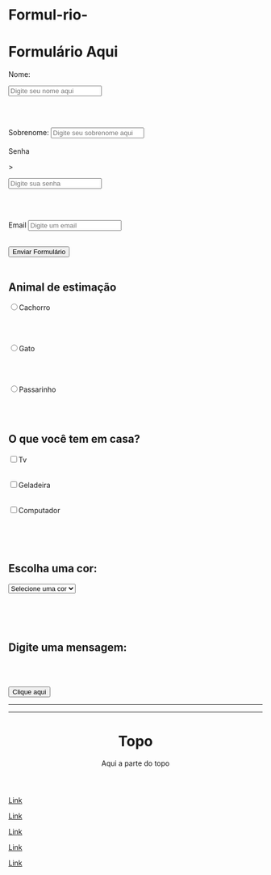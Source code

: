 # Formul-rio-
<!Doctype html>
<html Lang="pt-br">

<head>
  <meta charset="UTF-8">
  <meta http-equiv="X-UA-Compatible" content="IE=edge">
  <meta name="viewport" content= " width= device-width, initial-sacale= 1.0">
  <meta name="descripition" content= "Esse é meu primeiro formulário.">
  <meta name="keywirds" content="programacao, html, css, javascript">

</head>

<body>
<h1>Formulário Aqui</h1>

<form/>

<!--Legenda para Nome-->
<label>Nome:</label>

<!--Campo input do Type Text-->
<label for="campo_nome">
<input type="text" placeholder="Digite seu nome aqui"/><required>

<br><br>

<label for="campo_sobrenome">Sobrenome:</label>
<input id="campo_sobrenome" type="text" placeholder= "Digite seu sobrenome aqui"/><required>
<br><br>
<label for="campo_senha"/> Senha</label>

<!--Campo input do type password-->>
<input id="campo_senha" type="password" placeholder="Digite sua senha"/><required>

<br><br>

<!--Legenda para Email -->
<label for="campo_email"> Email</label>
<input id="campo_email" type="email" placeholder="Digite um email"/><required>
<br><br>

<!--Campo input do type Submit-->
<input type="submit" value="Enviar Formulário">

</form>
<br><br>

<h2>Animal de estimação</h2>

<input type="radio" id="dog" name="animal" value="Cachorro"><label for="dog">Cachorro</label>

<br><br>

<input type="radio" id="cat" name="animal" value="Gato"><label for="cat">Gato</label>

<br><br>

<input type="radio" id="bird" name="animal" value="Passarinho"><label for="bird">Passarinho</label>

<br><br>

<h2> O que você tem em casa?</h2>

<input id="item1" type="checkbox" name="item1" value="Tv"><label for="item1">Tv</label><br><br>

<input id="item2" type="checkbox" name="item2" value="Geladeira"><label for="item2">Geladeira</label><br><br>

<input id="item3" type="checkbox"
name="item3" value="Computador"><label for="item3">Computador</label><br><br>

<br><br>

<h2>Escolha uma cor:</h2>
<select name="cores">
<option selected disabled value> Selecione uma cor</option>
<option value="vermelho"> Vermelho</option>
<option value="azul"> Azul</option>
<option value="amarelo"> Amarelo</option>
<option value="verde"> Verde</option>
</select>

<br><br><br>

<h2>Digite uma mensagem:</h2>


<br><br>

<button>Clique aqui</button>





</form>
<hr><hr>

<header class="praia">
<h1>Topo</h1>
<p>Aqui a parte do topo</p>
</header> 

<div class="menu">
  <a href="index.html">Link</p>
  <a href="index.html">Link</p>
  <a href="index.html">Link</p>
  <a href="index.html">Link</p>
  
</div>

<a href="index.html">Link</a>
</div>


 </div> 
 <body>

</html>

</nav>
</article>

</foolter>











